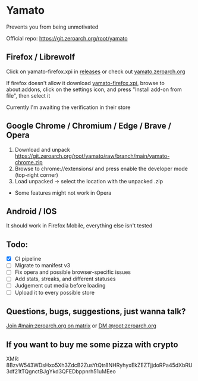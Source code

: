 # Yamato

Prevents you from being unmotivated

Official repo: https://git.zeroarch.org/root/yamato

## Firefox / Librewolf

Click on yamato-firefox.xpi in [releases](https://github.com/zeroarchroot/yamato/releases) or check out [yamato.zeroarch.org](https://yamato.zeroarch.org)

If firefox doesn't allow it download [yamato-firefox.xpi](https://git.zeroarch.org/root/yamato/raw/branch/main/yamato-firefox.xpi), browse to about:addons, click on the settings icon, and press "Install add-on from file", then select it

Currently I'm awaiting the verification in their store

## Google Chrome / Chromium / Edge / Brave / Opera

1. Download and unpack https://git.zeroarch.org/root/yamato/raw/branch/main/yamato-chrome.zip
2. Browse to chrome://extensions/ and press enable the developer mode (top-right corner)
3. Load unpacked -> select the location with the unpacked .zip

- Some features might not work in Opera

## Android / IOS

It should work in Firefox Mobile, everything else isn't tested

## Todo:

- [x] CI pipeline
- [ ] Migrate to manifest v3
- [ ] Fix opera and possible browser-specific issues
- [ ] Add stats, streaks, and different statuses
- [ ] Judgement cut media before loading
- [ ] Upload it to every possible store 

## Questions, bugs, suggestions, just wanna talk?

[Join #main:zeroarch.org on matrix](https://matrix.to/#/#main:zeroarch.org)
or
[DM @root:zeroarch.org](https://matrix.to/#/@root:zeroarch.org)

## If you want to buy me some pizza with crypto

XMR: 8BzvW543WDsHxo5Xh3ZdcB2ZusYtQtr8NHRyhyxEkZEZTjjdoRPa45dXbRU3df21tTQgnctBJgYkd3QFEDbppnrh51uMEeo
